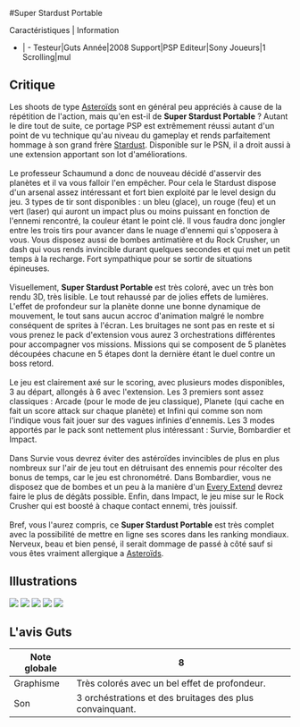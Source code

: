 #Super Stardust Portable

Caractéristiques | Information
- | -
Testeur|Guts
Année|2008
Support|PSP
Editeur|Sony
Joueurs|1
Scrolling|mul

## Critique
Les shoots de type <a href="index.php?page=fiche&id=500">Asteroïds</a> sont en général peu appréciés à cause de la répétition de l'action, mais qu'en est-il de <b>Super Stardust Portable</b> ? Autant le dire tout de suite, ce portage PSP est extrêmement réussi autant d'un point de vu technique qu'au niveau du gameplay et rends parfaitement hommage à son grand frère <a href="index.php?page=fiche&id=1314">Stardust</a>. Disponible sur le PSN, il a droit aussi à une extension apportant son lot d'améliorations.<br/><br/>Le professeur Schaumund a donc de nouveau décidé d'asservir des planètes et il va vous falloir l'en empêcher. Pour cela le Stardust dispose d'un arsenal assez intéressant et fort bien exploité par le level design du jeu. 3 types de tir sont disponibles : un bleu (glace), un rouge (feu) et un vert (laser) qui auront un impact plus ou moins puissant en fonction de l'ennemi rencontré, la couleur étant le point clé. Il vous faudra donc jongler entre les trois tirs pour avancer dans le nuage d'ennemi qui s'opposera à vous. Vous disposez aussi de bombes antimatière et du Rock Crusher, un dash qui vous rends invincible durant quelques secondes et qui met un petit temps à la recharge. Fort sympathique pour se sortir de situations épineuses.<br/><br/>Visuellement, <b>Super Stardust Portable</b> est très coloré, avec un très bon rendu 3D, très lisible. Le tout rehaussé par de jolies effets de lumières. L'effet de profondeur sur la planète donne une bonne dynamique de mouvement, le tout sans aucun accroc d'animation malgré le nombre conséquent de sprites à l'écran. Les bruitages ne sont pas en reste et si vous prenez le pack d'extension vous aurez 3 orchestrations différentes pour accompagner vos missions. Missions qui se composent de 5 planètes découpées chacune en 5 étapes dont la dernière étant le duel contre un boss retord.<br/><br/>Le jeu est clairement axé sur le scoring, avec plusieurs modes disponibles, 3 au départ, allongés à 6 avec l'extension. Les 3 premiers sont assez classiques : Arcade (pour le mode de jeu classique), Planete (qui cache en fait un score attack sur chaque planète) et Infini qui comme son nom l'indique vous fait jouer sur des vagues infinies d'ennemis. Les 3 modes apportés par le pack sont nettement plus intéressant : Survie, Bombardier et Impact.<br/><br/>Dans Survie vous devrez éviter des astéroïdes invincibles de plus en plus nombreux sur l'air de jeu tout en détruisant des ennemis pour récolter des bonus de temps, car le jeu est chronométré. Dans Bombardier, vous ne disposez que de bombes et un peu à la manière d'un <a href="index.php?page=fiche&id=497">Every Extend</a> devrez faire le plus de dégâts possible. Enfin, dans Impact, le jeu mise sur le Rock Crusher qui est boosté à chaque contact ennemi, très jouissif.<br/><br/>Bref, vous l'aurez compris, ce <b>Super Stardust Portable</b> est très complet avec la possibilité de mettre en ligne ses scores dans les ranking mondiaux. Nerveux, beau et bien pensé, il serait dommage de passé à côté sauf si vous êtes vraiment allergique a <a href="index.php?page=fiche&id=500">Asteroïds</a>.

## Illustrations
![](http://www.shmup.com/images/thumbs/img_fiche_1_1332.jpg)
![](http://www.shmup.com/images/thumbs/img_fiche_2_1332.jpg)
![](http://www.shmup.com/images/thumbs/img_fiche_3_1332.jpg)
![](http://www.shmup.com/images/thumbs/img_fiche_4_1332.jpg)
![](http://www.shmup.com/images/thumbs/img_fiche_5_1332.jpg)

## L'avis Guts
Note globale|8
-|-
Graphisme|Très colorés avec un bel effet de profondeur.
Son|3 orchéstrations et des bruitages des plus convainquant.
